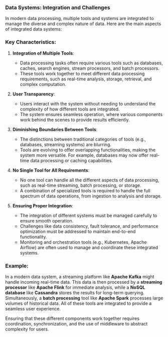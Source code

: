 ### Data Systems: Integration and Challenges

In modern data processing, multiple tools and systems are integrated to manage the diverse and complex nature of data. Here are the main aspects of integrated data systems:

### Key Characteristics:
1. **Integration of Multiple Tools**:
   - Data processing tasks often require various tools such as databases, caches, search engines, stream processors, and batch processors.
   - These tools work together to meet different data processing requirements, such as real-time analysis, storage, retrieval, and complex computation.

2. **User Transparency**:
   - Users interact with the system without needing to understand the complexity of how different tools are integrated.
   - The system ensures seamless operation, where various components work behind the scenes to provide results efficiently.

3. **Diminishing Boundaries Between Tools**:
   - The distinctions between traditional categories of tools (e.g., databases, streaming systems) are blurring.
   - Tools are evolving to offer overlapping functionalities, making the system more versatile. For example, databases may now offer real-time data processing or caching capabilities.
   
4. **No Single Tool for All Requirements**:
   - No one tool can handle all the different aspects of data processing, such as real-time streaming, batch processing, or storage.
   - A combination of specialized tools is required to handle the full spectrum of data operations, from ingestion to analysis and storage.

5. **Ensuring Proper Integration**:
   - The integration of different systems must be managed carefully to ensure smooth operation.
   - Challenges like data consistency, fault tolerance, and performance optimization must be addressed to maintain end-to-end functionality.
   - Monitoring and orchestration tools (e.g., Kubernetes, Apache Airflow) are often used to manage and coordinate these integrated systems.

### Example:
In a modern data system, a streaming platform like **Apache Kafka** might handle incoming real-time data. This data is then processed by a **streaming processor** like **Apache Flink** for immediate analysis, while a **NoSQL database** like **Cassandra** stores the results for long-term querying. Simultaneously, a **batch processing** tool like **Apache Spark** processes large volumes of historical data. All of these tools are integrated to provide a seamless user experience.

Ensuring that these different components work together requires coordination, synchronization, and the use of middleware to abstract complexity for users.

